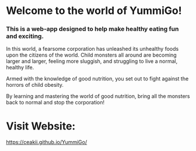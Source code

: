 # Welcome to the world of YummiGo!​

### This is a web-app designed to help make healthy eating fun and exciting.​

In this world, a fearsome corporation has unleashed its unhealthy foods upon the citizens of the world. Child monsters all around are becoming larger and larger, feeling more sluggish, and struggling to live a normal, healthy life.​

Armed with the knowledge of good nutrition, you set out to fight against the horrors of child obesity.​

By learning and mastering the world of good nutrition, bring all the monsters back to normal and stop the corporation!​


# Visit Website:
https://ceakii.github.io/YummiGo/
